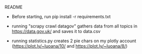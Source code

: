 README

* Before starting, run pip install -r requirements.txt

* running "scrapy crawl datagov" gathers data from all topics in https://data.gov.uk/ and saves it to data.csv

* running statistics.py creates 2 pie chars on my plotly account
(https://plot.ly/~luoana/10/ and https://plot.ly/~luoana/8/)


